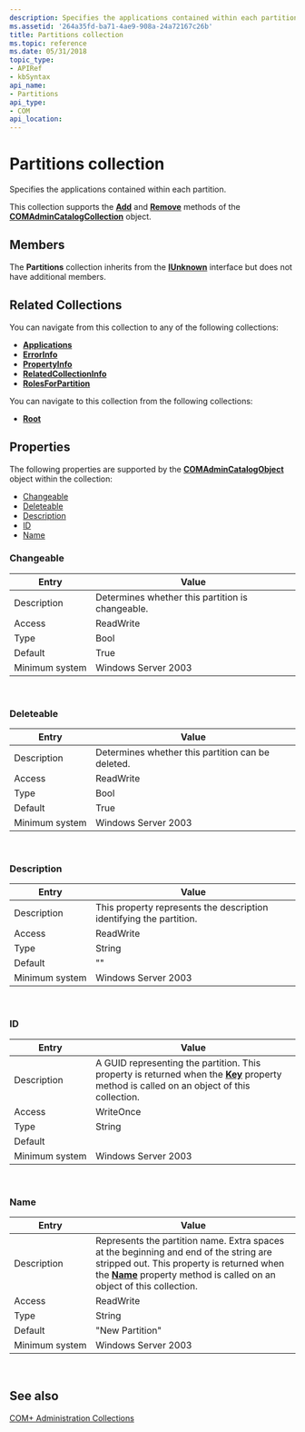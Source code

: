```yaml
---
description: Specifies the applications contained within each partition.
ms.assetid: '264a35fd-ba71-4ae9-908a-24a72167c26b'
title: Partitions collection
ms.topic: reference
ms.date: 05/31/2018
topic_type: 
- APIRef
- kbSyntax
api_name: 
- Partitions
api_type: 
- COM
api_location: 
---
```


# Partitions collection

Specifies the applications contained within each partition.

This collection supports the [**Add**](/windows/desktop/api/ComAdmin/nf-comadmin-icatalogcollection-add) and [**Remove**](/windows/desktop/api/ComAdmin/nf-comadmin-icatalogcollection-remove) methods of the [**COMAdminCatalogCollection**](comadmincatalogcollection.md) object.

## Members

The **Partitions** collection inherits from the [**IUnknown**](/windows/desktop/api/unknwn/nn-unknwn-iunknown) interface but does not have additional members.

## Related Collections

You can navigate from this collection to any of the following collections:

-   [**Applications**](applications.md)
-   [**ErrorInfo**](errorinfo.md)
-   [**PropertyInfo**](propertyinfo.md)
-   [**RelatedCollectionInfo**](relatedcollectioninfo.md)
-   [**RolesForPartition**](rolesforpartition.md)

You can navigate to this collection from the following collections:

-   [**Root**](root.md)

## Properties

The following properties are supported by the [**COMAdminCatalogObject**](comadmincatalogobject.md) object within the collection:

-   [Changeable](#changeable)
-   [Deleteable](#deleteable)
-   [Description](#description)
-   [ID](#partitions-collection)
-   [Name](#name)

### Changeable



| Entry | Value |
|----------------|--------------------------------------------------|
| Description    | Determines whether this partition is changeable. |
| Access         | ReadWrite                                        |
| Type           | Bool                                             |
| Default        | True                                             |
| Minimum system | Windows Server 2003                              |



 

### Deleteable



| Entry | Value |
|----------------|---------------------------------------------------|
| Description    | Determines whether this partition can be deleted. |
| Access         | ReadWrite                                         |
| Type           | Bool                                              |
| Default        | True                                              |
| Minimum system | Windows Server 2003                               |



 

### Description



| Entry | Value |
|----------------|---------------------------------------------------------------------|
| Description    | This property represents the description identifying the partition. |
| Access         | ReadWrite                                                           |
| Type           | String                                                              |
| Default        | ""                                                                  |
| Minimum system | Windows Server 2003                                                 |



 

### ID



| Entry | Value |
|----------------|--------------------------------------------------------------------------------------------------------------------------------------------------------------------|
| Description    | A GUID representing the partition. This property is returned when the [**Key**](/windows/desktop/api/ComAdmin/nf-comadmin-icatalogobject-get_key) property method is called on an object of this collection. |
| Access         | WriteOnce                                                                                                                                                          |
| Type           | String                                                                                                                                                             |
| Default        | <Generated>                                                                                                                                                  |
| Minimum system | Windows Server 2003                                                                                                                                                |



 

### Name



| Entry | Value |
|----------------|----------------------------------------------------------------------------------------------------------------------------------------------------------------------------------------------------------------------------------------|
| Description    | Represents the partition name. Extra spaces at the beginning and end of the string are stripped out. This property is returned when the [**Name**](/windows/desktop/api/ComAdmin/nf-comadmin-icatalogobject-get_name) property method is called on an object of this collection. |
| Access         | ReadWrite                                                                                                                                                                                                                              |
| Type           | String                                                                                                                                                                                                                                 |
| Default        | "New Partition"                                                                                                                                                                                                                        |
| Minimum system | Windows Server 2003                                                                                                                                                                                                                    |



 

## See also

<dl> <dt>

[COM+ Administration Collections](com--administration-collections.md)
</dt> </dl>

 

 
